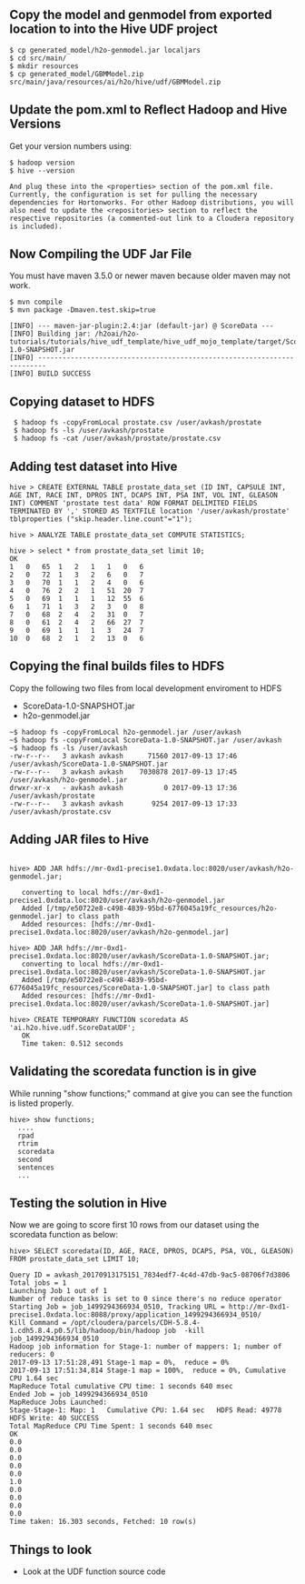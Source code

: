 
## Copy the model and genmodel from exported location to into the Hive UDF project ##

```
$ cp generated_model/h2o-genmodel.jar localjars
$ cd src/main/
$ mkdir resources
$ cp generated_model/GBMModel.zip src/main/java/resources/ai/h2o/hive/udf/GBMModel.zip
```

## Update the pom.xml to Reflect Hadoop and Hive Versions ##

Get your version numbers using:
```
$ hadoop version
$ hive --version

And plug these into the <properties> section of the pom.xml file. Currently, the configuration is set for pulling the necessary dependencies for Hortonworks. For other Hadoop distributions, you will also need to update the <repositories> section to reflect the respective repositories (a commented-out link to a Cloudera repository is included).

```

## Now Compiling the UDF Jar File ###

You must have maven 3.5.0 or newer maven because older maven may not work.

```
$ mvn compile
$ mvn package -Dmaven.test.skip=true

[INFO] --- maven-jar-plugin:2.4:jar (default-jar) @ ScoreData ---
[INFO] Building jar: /h2oai/h2o-tutorials/tutorials/hive_udf_template/hive_udf_mojo_template/target/ScoreData-1.0-SNAPSHOT.jar
[INFO] ------------------------------------------------------------------------
[INFO] BUILD SUCCESS
```


## Copying dataset to HDFS ##


```
 $ hadoop fs -copyFromLocal prostate.csv /user/avkash/prostate
 $ hadoop fs -ls /user/avkash/prostate
 $ hadoop fs -cat /user/avkash/prostate/prostate.csv
```

## Adding  test dataset into Hive ##

```
hive > CREATE EXTERNAL TABLE prostate_data_set (ID INT, CAPSULE INT, AGE INT, RACE INT, DPROS INT, DCAPS INT, PSA INT, VOL INT, GLEASON INT) COMMENT 'prostate test data' ROW FORMAT DELIMITED FIELDS TERMINATED BY ',' STORED AS TEXTFILE location '/user/avkash/prostate' tblproperties ("skip.header.line.count"="1");

hive > ANALYZE TABLE prostate_data_set COMPUTE STATISTICS;

hive > select * from prostate_data_set limit 10;
OK
1	0	65	1	2	1	1	0	6
2	0	72	1	3	2	6	0	7
3	0	70	1	1	2	4	0	6
4	0	76	2	2	1	51	20	7
5	0	69	1	1	1	12	55	6
6	1	71	1	3	2	3	0	8
7	0	68	2	4	2	31	0	7
8	0	61	2	4	2	66	27	7
9	0	69	1	1	1	3	24	7
10	0	68	2	1	2	13	0	6

```

## Copying the final builds files to HDFS

Copy the following two files from local development enviroment to HDFS
 - ScoreData-1.0-SNAPSHOT.jar
 - h2o-genmodel.jar 

```
~$ hadoop fs -copyFromLocal h2o-genmodel.jar /user/avkash
~$ hadoop fs -copyFromLocal ScoreData-1.0-SNAPSHOT.jar /user/avkash
~$ hadoop fs -ls /user/avkash
-rw-r--r--   3 avkash avkash      71560 2017-09-13 17:46 /user/avkash/ScoreData-1.0-SNAPSHOT.jar
-rw-r--r--   3 avkash avkash    7030878 2017-09-13 17:45 /user/avkash/h2o-genmodel.jar
drwxr-xr-x   - avkash avkash          0 2017-09-13 17:36 /user/avkash/prostate
-rw-r--r--   3 avkash avkash       9254 2017-09-13 17:33 /user/avkash/prostate.csv
```

## Adding JAR files to Hive ##

```

hive> ADD JAR hdfs://mr-0xd1-precise1.0xdata.loc:8020/user/avkash/h2o-genmodel.jar;

   converting to local hdfs://mr-0xd1-precise1.0xdata.loc:8020/user/avkash/h2o-genmodel.jar
   Added [/tmp/e50722e8-c498-4839-95bd-6776045a19fc_resources/h2o-genmodel.jar] to class path
   Added resources: [hdfs://mr-0xd1-precise1.0xdata.loc:8020/user/avkash/h2o-genmodel.jar]

hive> ADD JAR hdfs://mr-0xd1-precise1.0xdata.loc:8020/user/avkash/ScoreData-1.0-SNAPSHOT.jar;
   converting to local hdfs://mr-0xd1-precise1.0xdata.loc:8020/user/avkash/ScoreData-1.0-SNAPSHOT.jar
   Added [/tmp/e50722e8-c498-4839-95bd-6776045a19fc_resources/ScoreData-1.0-SNAPSHOT.jar] to class path
   Added resources: [hdfs://mr-0xd1-precise1.0xdata.loc:8020/user/avkash/ScoreData-1.0-SNAPSHOT.jar]

hive> CREATE TEMPORARY FUNCTION scoredata AS 'ai.h2o.hive.udf.ScoreDataUDF';
   OK
   Time taken: 0.512 seconds

```
## Validating the scoredata function is in give ##

While running "show functions;" command at give you can see the function is listed properly.

```
hive> show functions;
  ....
  rpad
  rtrim
  scoredata
  second
  sentences
  ...
```

## Testing the solution in Hive ## 

Now we are going to score first 10 rows from our dataset using the scoredata function as below:

```
hive> SELECT scoredata(ID, AGE, RACE, DPROS, DCAPS, PSA, VOL, GLEASON) FROM prostate_data_set LIMIT 10;

Query ID = avkash_20170913175151_7834edf7-4c4d-47db-9ac5-08706f7d3806
Total jobs = 1
Launching Job 1 out of 1
Number of reduce tasks is set to 0 since there's no reduce operator
Starting Job = job_1499294366934_0510, Tracking URL = http://mr-0xd1-precise1.0xdata.loc:8088/proxy/application_1499294366934_0510/
Kill Command = /opt/cloudera/parcels/CDH-5.8.4-1.cdh5.8.4.p0.5/lib/hadoop/bin/hadoop job  -kill job_1499294366934_0510
Hadoop job information for Stage-1: number of mappers: 1; number of reducers: 0
2017-09-13 17:51:28,491 Stage-1 map = 0%,  reduce = 0%
2017-09-13 17:51:34,814 Stage-1 map = 100%,  reduce = 0%, Cumulative CPU 1.64 sec
MapReduce Total cumulative CPU time: 1 seconds 640 msec
Ended Job = job_1499294366934_0510
MapReduce Jobs Launched:
Stage-Stage-1: Map: 1   Cumulative CPU: 1.64 sec   HDFS Read: 49778 HDFS Write: 40 SUCCESS
Total MapReduce CPU Time Spent: 1 seconds 640 msec
OK
0.0
0.0
0.0
0.0
0.0
1.0
0.0
0.0
0.0
0.0
Time taken: 16.303 seconds, Fetched: 10 row(s)

```

## Things to look ##

 - Look at the UDF function source code
